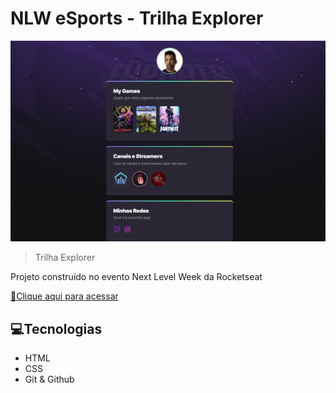 # NLW eSports - Trilha Explorer

![preview](./.github/preview.png)

> Trilha Explorer

Projeto construído no evento Next Level Week da Rocketseat

[🔗Clique aqui para acessar](https://edrsjunior.github.io/NLW-Web-Project/)

## 💻Tecnologias

- HTML
- CSS
- Git & Github